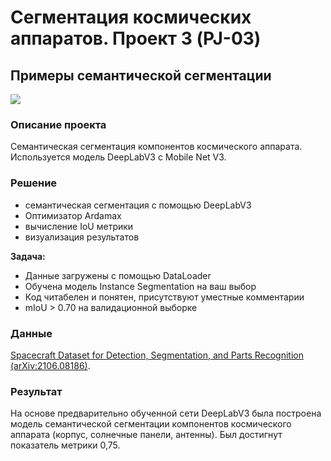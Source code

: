 # Сегментация космических аппаратов. Проект 3 (PJ-03)
## Примеры семантической сегментации

![](figs/output.png)

### Описание проекта
Семантическая сегментация компонентов космического аппарата. Используется модель DeepLabV3 с Mobile Net V3. 

### Решение    

* семантическая сегментация с помощью DeepLabV3
* Оптимизатор Ardamax
* вычисление IoU метрики
* визуализация результатов

**Задача:**  
* Данные загружены с помощью DataLoader
* Обучена модель Instance Segmentation на ваш выбор 
* Код читабелен и понятен, присутствуют уместные комментарии
* mIoU > 0.70 на валидационной выборке

### Данные
[Spacecraft Dataset for Detection, Segmentation, and Parts Recognition](https://github.com/Yurushia1998/SatelliteDataset) [(arXiv:2106.08186)](https://arxiv.org/abs/2106.08186).
  
### Результат
На основе предварительно обученной сети DeepLabV3 была построена модель семантической сегментации компонентов космического аппарата (корпус, солнечные панели, антенны). Был достигнут показатель метрики 0,75.